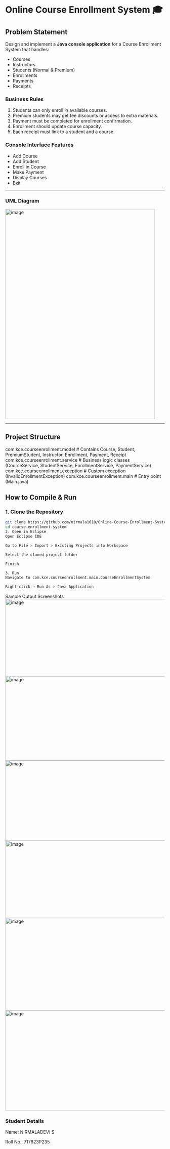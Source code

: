 # Online Course Enrollment System 🎓

## Problem Statement
Design and implement a **Java console application** for a Course Enrollment System that handles:
- Courses  
- Instructors  
- Students (Normal & Premium)  
- Enrollments  
- Payments  
- Receipts  

### Business Rules
1. Students can only enroll in available courses.  
2. Premium students may get fee discounts or access to extra materials.  
3. Payment must be completed for enrollment confirmation.  
4. Enrollment should update course capacity.  
5. Each receipt must link to a student and a course.  

### Console Interface Features
- Add Course  
- Add Student  
- Enroll in Course  
- Make Payment  
- Display Courses  
- Exit  

---

### UML Diagram

<img width="473" height="664" alt="image" src="https://github.com/user-attachments/assets/93d875b7-afe8-4fe4-a668-2fa73744ad61" />


---

## Project Structure
com.kce.courseenrollment.model # Contains Course, Student, PremiumStudent, Instructor, Enrollment, Payment, Receipt
com.kce.courseenrollment.service # Business logic classes (CourseService, StudentService, EnrollmentService, PaymentService)
com.kce.courseenrollment.exception # Custom exception (InvalidEnrollmentException)
com.kce.courseenrollment.main # Entry point (Main.java)

## How to Compile & Run

### 1. Clone the Repository
```bash
git clone https://github.com/nirmala1610/Online-Course-Enrollment-System/
cd course-enrollment-system
2. Open in Eclipse
Open Eclipse IDE

Go to File > Import > Existing Projects into Workspace

Select the cloned project folder

Finish

3. Run
Navigate to com.kce.courseenrollment.main.CourseEnrollmentSystem

Right-click → Run As > Java Application

```
Sample Output Screenshots
<img width="1107" height="244" alt="image" src="https://github.com/user-attachments/assets/804a21d0-fb45-4ec3-aa96-5159b48ba7d9" />
<img width="1113" height="266" alt="image" src="https://github.com/user-attachments/assets/f191b36c-cd44-4a0f-ac5b-9575ca06abaf" />
<img width="1091" height="254" alt="image" src="https://github.com/user-attachments/assets/bb5a5873-cbeb-4fec-b381-df3c42334e05" />
<img width="1093" height="244" alt="image" src="https://github.com/user-attachments/assets/e9d3498b-2e35-4e81-bd13-82519389710e" />
<img width="1087" height="292" alt="image" src="https://github.com/user-attachments/assets/7d3ddebc-7483-4b36-9556-ff7baebe4212" />
<img width="1085" height="317" alt="image" src="https://github.com/user-attachments/assets/e53dd601-5ee1-4ef5-a253-e7a9b3815b90" />


### Student Details
Name: NIRMALADEVI S

Roll No.: 717823P235
